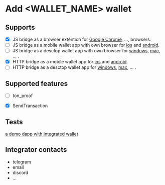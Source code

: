 # Add <WALLET_NAME> wallet

## Supports
- [x] JS bridge as a browser extention for [Google Chrome](<chrome store url>), ..., browsers.
- [ ] JS bridge as a mobile wallet app with own browser for [ios](<appstore link>) and [android](<google play link>).
- [ ] JS bridge as a desctop wallet app with own browser for [windows](<link>), [mac](<link>), ... .
- [x] HTTP bridge as a mobile wallet app for [ios](<appstore link>) and [android](<google play link>).
- [ ] HTTP bridge as a desctop wallet app for [windows](<link>), [mac](<link>), ... .

## Supported features
- [ ] ton_proof
- [x] SendTransaction


## Tests
[a demo dapp with integrated wallet](link)

## Integrator contacts
* telegram
* email
* discord
* ...
